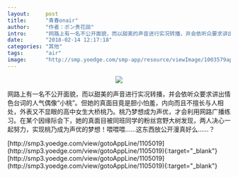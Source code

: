 ```yaml
---
layout:     post
title:      "青春onair"
author:     "作者：ポン贵花田"
intro:      "网路上有一名不公开面貌，而以甜美的声音进行实况转播，并会依听众要求讲出情色台词的人气偶像“小桃”。但她的真面目竟是胆小怕羞，内向而且不擅长与人相处，外表又不显眼的高中女生大桥桃乃。桃乃梦想成为声优，才会利用网路广播练习。在某个因缘际会下，她的真面目被同班同学的粉丝宫野大树发现，两人决心一起努力，实现桃乃成为声优的梦想！喂喂喂……这东西放公开漫真好么……？"
date:       "2018-02-14 12:17:18"
categories: "其他"
tags:       "air"
image:      "http://smp.yoedge.com/smp-app/resource/viewImage/1003579appline.png"
---
```

<div style="text-align: center">
<p><img src="http://smp.yoedge.com/smp-app/resource/viewImage/1003579appline.png"/></p>
</div>
<p class="post-meta">
<span>网路上有一名不公开面貌，而以甜美的声音进行实况转播，并会依听众要求讲出情色台词的人气偶像“小桃”。但她的真面目竟是胆小怕羞，内向而且不擅长与人相处，外表又不显眼的高中女生大桥桃乃。桃乃梦想成为声优，才会利用网路广播练习。在某个因缘际会下，她的真面目被同班同学的粉丝宫野大树发现，两人决心一起努力，实现桃乃成为声优的梦想！喂喂喂……这东西放公开漫真好么……？</span>
</p>
[http://smp3.yoedge.com/view/gotoAppLine/1105019](http://smp3.yoedge.com/view/gotoAppLine/1105019){:target="_blank"}
[http://smp3.yoedge.com/view/gotoAppLine/1105019](http://smp3.yoedge.com/view/gotoAppLine/1105019){:target="_blank"}



